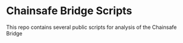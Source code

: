 # Chainsafe Bridge Scripts
This repo contains several public scripts for analysis of the Chainsafe Bridge
